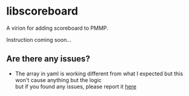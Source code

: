 # libscoreboard
A virion for adding scoreboard to PMMP.

Instruction coming soon...

## Are there any issues?
- The array in yaml is working different from what I expected but this won't cause anything but the logic
<br> but if you found any issues, please report it [here](https://github.com/Arisify/libscoreboards/issues)
